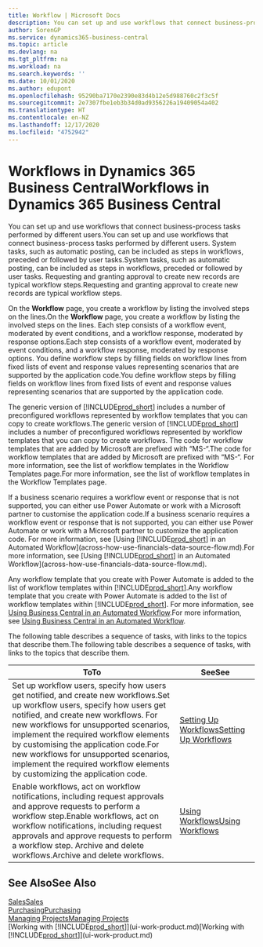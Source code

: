 ```yaml
---
title: Workflow | Microsoft Docs
description: You can set up and use workflows that connect business-process tasks performed by different users. System tasks, such as automatic posting, can be included as steps in workflows, preceded or followed by user tasks. Requesting and granting approval to create new records are typical workflow steps.
author: SorenGP
ms.service: dynamics365-business-central
ms.topic: article
ms.devlang: na
ms.tgt_pltfrm: na
ms.workload: na
ms.search.keywords: ''
ms.date: 10/01/2020
ms.author: edupont
ms.openlocfilehash: 95290ba7170e2390e83d4b12e5d988760c2f3c5f
ms.sourcegitcommit: 2e7307fbe1eb3b34d0ad9356226a19409054a402
ms.translationtype: HT
ms.contentlocale: en-NZ
ms.lasthandoff: 12/17/2020
ms.locfileid: "4752942"
---
```

# <a name="workflows-in-dynamics-365-business-central"></a><span data-ttu-id="523a8-105">Workflows in Dynamics 365 Business Central</span><span class="sxs-lookup"><span data-stu-id="523a8-105">Workflows in Dynamics 365 Business Central</span></span>

<span data-ttu-id="523a8-106">You can set up and use workflows that connect business-process tasks performed by different users.</span><span class="sxs-lookup"><span data-stu-id="523a8-106">You can set up and use workflows that connect business-process tasks performed by different users.</span></span> <span data-ttu-id="523a8-107">System tasks, such as automatic posting, can be included as steps in workflows, preceded or followed by user tasks.</span><span class="sxs-lookup"><span data-stu-id="523a8-107">System tasks, such as automatic posting, can be included as steps in workflows, preceded or followed by user tasks.</span></span> <span data-ttu-id="523a8-108">Requesting and granting approval to create new records are typical workflow steps.</span><span class="sxs-lookup"><span data-stu-id="523a8-108">Requesting and granting approval to create new records are typical workflow steps.</span></span>  

 <span data-ttu-id="523a8-109">On the **Workflow** page, you create a workflow by listing the involved steps on the lines.</span><span class="sxs-lookup"><span data-stu-id="523a8-109">On the **Workflow** page, you create a workflow by listing the involved steps on the lines.</span></span> <span data-ttu-id="523a8-110">Each step consists of a workflow event, moderated by event conditions, and a workflow response, moderated by response options.</span><span class="sxs-lookup"><span data-stu-id="523a8-110">Each step consists of a workflow event, moderated by event conditions, and a workflow response, moderated by response options.</span></span> <span data-ttu-id="523a8-111">You define workflow steps by filling fields on workflow lines from fixed lists of event and response values representing scenarios that are supported by the application code.</span><span class="sxs-lookup"><span data-stu-id="523a8-111">You define workflow steps by filling fields on workflow lines from fixed lists of event and response values representing scenarios that are supported by the application code.</span></span>  

 <span data-ttu-id="523a8-112">The generic version of [!INCLUDE[prod_short](includes/prod_short.md)] includes a number of preconfigured workflows represented by workflow templates that you can copy to create workflows.</span><span class="sxs-lookup"><span data-stu-id="523a8-112">The generic version of [!INCLUDE[prod_short](includes/prod_short.md)] includes a number of preconfigured workflows represented by workflow templates that you can copy to create workflows.</span></span> <span data-ttu-id="523a8-113">The code for workflow templates that are added by Microsoft are prefixed with “MS-“.</span><span class="sxs-lookup"><span data-stu-id="523a8-113">The code for workflow templates that are added by Microsoft are prefixed with “MS-“.</span></span> <span data-ttu-id="523a8-114">For more information, see the list of workflow templates in the Workflow Templates page.</span><span class="sxs-lookup"><span data-stu-id="523a8-114">For more information, see the list of workflow templates in the Workflow Templates page.</span></span>  

 <span data-ttu-id="523a8-115">If a business scenario requires a workflow event or response that is not supported, you can either use Power Automate or work with a Microsoft partner to customise the application code.</span><span class="sxs-lookup"><span data-stu-id="523a8-115">If a business scenario requires a workflow event or response that is not supported, you can either use Power Automate or work with a Microsoft partner to customize the application code.</span></span> <span data-ttu-id="523a8-116">For more information, see [Using [!INCLUDE[prod_short](includes/prod_short.md)] in an Automated Workflow](across-how-use-financials-data-source-flow.md).</span><span class="sxs-lookup"><span data-stu-id="523a8-116">For more information, see [Using [!INCLUDE[prod_short](includes/prod_short.md)] in an Automated Workflow](across-how-use-financials-data-source-flow.md).</span></span>

<span data-ttu-id="523a8-117">Any workflow template that you create with Power Automate is added to the list of workflow templates within [!INCLUDE[prod_short](includes/prod_short.md)].</span><span class="sxs-lookup"><span data-stu-id="523a8-117">Any workflow template that you create with Power Automate is added to the list of workflow templates within [!INCLUDE[prod_short](includes/prod_short.md)].</span></span> <span data-ttu-id="523a8-118">For more information, see [Using Business Central in an Automated Workflow](across-how-use-financials-data-source-flow.md).</span><span class="sxs-lookup"><span data-stu-id="523a8-118">For more information, see [Using Business Central in an Automated Workflow](across-how-use-financials-data-source-flow.md).</span></span>  

 <span data-ttu-id="523a8-119">The following table describes a sequence of tasks, with links to the topics that describe them.</span><span class="sxs-lookup"><span data-stu-id="523a8-119">The following table describes a sequence of tasks, with links to the topics that describe them.</span></span>  

|<span data-ttu-id="523a8-120">**To**</span><span class="sxs-lookup"><span data-stu-id="523a8-120">**To**</span></span>|<span data-ttu-id="523a8-121">**See**</span><span class="sxs-lookup"><span data-stu-id="523a8-121">**See**</span></span>|  
|------------|-------------|  
|<span data-ttu-id="523a8-122">Set up workflow users, specify how users get notified, and create new workflows.</span><span class="sxs-lookup"><span data-stu-id="523a8-122">Set up workflow users, specify how users get notified, and create new workflows.</span></span> <span data-ttu-id="523a8-123">For new workflows for unsupported scenarios, implement the required workflow elements by customising the application code.</span><span class="sxs-lookup"><span data-stu-id="523a8-123">For new workflows for unsupported scenarios, implement the required workflow elements by customizing the application code.</span></span>|[<span data-ttu-id="523a8-124">Setting Up Workflows</span><span class="sxs-lookup"><span data-stu-id="523a8-124">Setting Up Workflows</span></span>](across-set-up-workflows.md)|  
|<span data-ttu-id="523a8-125">Enable workflows, act on workflow notifications, including request approvals and approve requests to perform a workflow step.</span><span class="sxs-lookup"><span data-stu-id="523a8-125">Enable workflows, act on workflow notifications, including request approvals and approve requests to perform a workflow step.</span></span> <span data-ttu-id="523a8-126">Archive and delete workflows.</span><span class="sxs-lookup"><span data-stu-id="523a8-126">Archive and delete workflows.</span></span>|[<span data-ttu-id="523a8-127">Using Workflows</span><span class="sxs-lookup"><span data-stu-id="523a8-127">Using Workflows</span></span>](across-use-workflows.md)|  

## <a name="see-also"></a><span data-ttu-id="523a8-128">See Also</span><span class="sxs-lookup"><span data-stu-id="523a8-128">See Also</span></span>

[<span data-ttu-id="523a8-129">Sales</span><span class="sxs-lookup"><span data-stu-id="523a8-129">Sales</span></span>](sales-manage-sales.md)  
[<span data-ttu-id="523a8-130">Purchasing</span><span class="sxs-lookup"><span data-stu-id="523a8-130">Purchasing</span></span>](purchasing-manage-purchasing.md)  
[<span data-ttu-id="523a8-131">Managing Projects</span><span class="sxs-lookup"><span data-stu-id="523a8-131">Managing Projects</span></span>](projects-manage-projects.md)  
<span data-ttu-id="523a8-132">[Working with [!INCLUDE[prod_short](includes/prod_short.md)]](ui-work-product.md)</span><span class="sxs-lookup"><span data-stu-id="523a8-132">[Working with [!INCLUDE[prod_short](includes/prod_short.md)]](ui-work-product.md)</span></span>  
